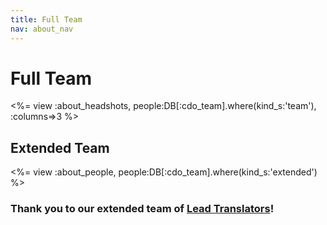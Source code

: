 ```yaml
---
title: Full Team
nav: about_nav
---
```

# Full Team

<%= view :about_headshots, people:DB[:cdo_team].where(kind_s:'team'), :columns=>3 %>

<a id="extended"></a>
## Extended Team

<%= view :about_people, people:DB[:cdo_team].where(kind_s:'extended') %>

### Thank you to our extended team of [Lead Translators](http://code.org/translators)!

